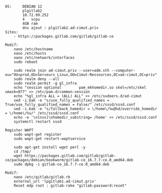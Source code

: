     OS:     DEBIAN 12
            plgitlab2
            10.72.99.252
            4   vcpu
            4GB ram
            dns ajout : plgitlab2.ad-cimut.priv
    Sites:
        - https://packages.gitlab.com/gitlab/gitlab-ce

    Modif:
    	nano /etc/hostname
    	nano /etc/hosts
    	nano /etc/network/interfaces
    	sudo reboot

    	sudo realm join ad-cimut.priv --user=adm.sth --computer-ou="OU=prod,OU=Serveurs Linux,OU=Cimut-Ressources,DC=ad-cimut,DC=priv"
    	sudo realm deny --all
    	sudo realm permit -g gl_infra
    	echo "session optional        pam_mkhomedir.so skel=/etc/skel umask=077" >> /etc/pam.d/common-session
    	echo "%gl_infra ALL = (ALL) ALL" >> /etc/sudoers.d/ad-cimut
     	sed -i.bak -e "s/use_fully_qualified_names = True/use_fully_qualified_names = False/" /etc/sssd/sssd.conf
      	sed -i.bak -e "s/fallback_homedir = \/home\/%u@%d/override_homedir = \/home\/%u/" /etc/sssd/sssd.conf
       	echo -e '\n[nss]\nhomedir_substring= /home' >> /etc/sssd/sssd.conf
       	systemctl restart sssd 

    Register WAPT
       	sudo wapt-get register
       	sudo wapt-get restart-waptservice

       	sudo apt-get install wget perl -y
       	cd /tmp/
       	wget https://packages.gitlab.com/gitlab/gitlab-ce/packages/debian/bookworm/gitlab-ce_16.7.7-ce.0_amd64.deb
       	sudo dpkg -i gitlab-ce_16.7.7-ce.0_amd64.deb

    Modif:
       	nano /etc/gitlab/gitlab.rb
       	external_url 'lpgitlab1.ad-cimut.priv'
       	Reset mdp root : gitlab-rake "gitlab:password:reset"
